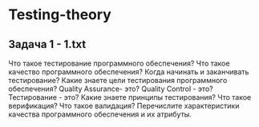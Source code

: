 # Testing-theory

## Задача 1 - 1.txt
Что такое тестирование программного обеспечения?
Что такое качество программного обеспечения?
Когда начинать и заканчивать тестирование?
Какие знаете цели тестирования программного обеспечения?
Quality Assurance- это?
Quality Control - это?
Тестирование - это?
Какие знаете принципы тестирования?
Что такое верификация?
Что такое валидация?
Перечислите характеристики качества программного обеспечения и их атрибуты.
